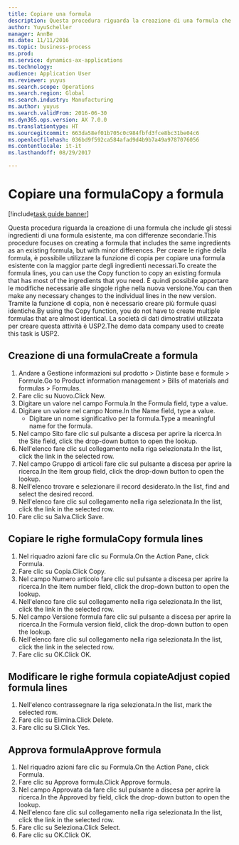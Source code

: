 ```yaml
--- 
title: Copiare una formula
description: Questa procedura riguarda la creazione di una formula che include gli stessi ingredienti di una formula esistente, ma con differenze secondarie.
author: YuyuScheller
manager: AnnBe
ms.date: 11/11/2016
ms.topic: business-process
ms.prod: 
ms.service: dynamics-ax-applications
ms.technology: 
audience: Application User
ms.reviewer: yuyus
ms.search.scope: Operations
ms.search.region: Global
ms.search.industry: Manufacturing
ms.author: yuyus
ms.search.validFrom: 2016-06-30
ms.dyn365.ops.version: AX 7.0.0
ms.translationtype: HT
ms.sourcegitcommit: 663da58ef01b705c0c984fbfd3fce8bc31be04c6
ms.openlocfilehash: 036bd9f592ca584afad9d4b9b7a49a9787076056
ms.contentlocale: it-it
ms.lasthandoff: 08/29/2017

---
```

# <a name="copy-a-formula"></a><span data-ttu-id="a5701-103">Copiare una formula</span><span class="sxs-lookup"><span data-stu-id="a5701-103">Copy a formula</span></span>

[!include[task guide banner](../../includes/task-guide-banner.md)]

<span data-ttu-id="a5701-104">Questa procedura riguarda la creazione di una formula che include gli stessi ingredienti di una formula esistente, ma con differenze secondarie.</span><span class="sxs-lookup"><span data-stu-id="a5701-104">This procedure focuses on creating a formula that includes the same ingredients as an existing formula, but with minor differences.</span></span> <span data-ttu-id="a5701-105">Per creare le righe della formula, è possibile utilizzare la funzione di copia per copiare una formula esistente con la maggior parte degli ingredienti necessari.</span><span class="sxs-lookup"><span data-stu-id="a5701-105">To create the formula lines, you can use the Copy function to copy an existing formula that has most of the ingredients that you need.</span></span> <span data-ttu-id="a5701-106">È quindi possibile apportare le modifiche necessarie alle singole righe nella nuova versione.</span><span class="sxs-lookup"><span data-stu-id="a5701-106">You can then make any necessary changes to the individual lines in the new version.</span></span> <span data-ttu-id="a5701-107">Tramite la funzione di copia, non è necessario creare più formule quasi identiche.</span><span class="sxs-lookup"><span data-stu-id="a5701-107">By using the Copy function, you do not have to create multiple formulas that are almost identical.</span></span> <span data-ttu-id="a5701-108">La società di dati dimostrativi utilizzata per creare questa attività è USP2.</span><span class="sxs-lookup"><span data-stu-id="a5701-108">The demo data company used to create this task is USP2.</span></span>


## <a name="create-a-formula"></a><span data-ttu-id="a5701-109">Creazione di una formula</span><span class="sxs-lookup"><span data-stu-id="a5701-109">Create a formula</span></span>
1. <span data-ttu-id="a5701-110">Andare a Gestione informazioni sul prodotto > Distinte base e formule > Formule.</span><span class="sxs-lookup"><span data-stu-id="a5701-110">Go to Product information management > Bills of materials and formulas > Formulas.</span></span>
2. <span data-ttu-id="a5701-111">Fare clic su Nuovo.</span><span class="sxs-lookup"><span data-stu-id="a5701-111">Click New.</span></span>
3. <span data-ttu-id="a5701-112">Digitare un valore nel campo Formula.</span><span class="sxs-lookup"><span data-stu-id="a5701-112">In the Formula field, type a value.</span></span>
4. <span data-ttu-id="a5701-113">Digitare un valore nel campo Nome.</span><span class="sxs-lookup"><span data-stu-id="a5701-113">In the Name field, type a value.</span></span>
    * <span data-ttu-id="a5701-114">Digitare un nome significativo per la formula.</span><span class="sxs-lookup"><span data-stu-id="a5701-114">Type a meaningful name for the formula.</span></span>  
5. <span data-ttu-id="a5701-115">Nel campo Sito fare clic sul pulsante a discesa per aprire la ricerca.</span><span class="sxs-lookup"><span data-stu-id="a5701-115">In the Site field, click the drop-down button to open the lookup.</span></span>
6. <span data-ttu-id="a5701-116">Nell'elenco fare clic sul collegamento nella riga selezionata.</span><span class="sxs-lookup"><span data-stu-id="a5701-116">In the list, click the link in the selected row.</span></span>
7. <span data-ttu-id="a5701-117">Nel campo Gruppo di articoli fare clic sul pulsante a discesa per aprire la ricerca.</span><span class="sxs-lookup"><span data-stu-id="a5701-117">In the Item group field, click the drop-down button to open the lookup.</span></span>
8. <span data-ttu-id="a5701-118">Nell'elenco trovare e selezionare il record desiderato.</span><span class="sxs-lookup"><span data-stu-id="a5701-118">In the list, find and select the desired record.</span></span>
9. <span data-ttu-id="a5701-119">Nell'elenco fare clic sul collegamento nella riga selezionata.</span><span class="sxs-lookup"><span data-stu-id="a5701-119">In the list, click the link in the selected row.</span></span>
10. <span data-ttu-id="a5701-120">Fare clic su Salva.</span><span class="sxs-lookup"><span data-stu-id="a5701-120">Click Save.</span></span>

## <a name="copy-formula-lines"></a><span data-ttu-id="a5701-121">Copiare le righe formula</span><span class="sxs-lookup"><span data-stu-id="a5701-121">Copy formula lines</span></span>
1. <span data-ttu-id="a5701-122">Nel riquadro azioni fare clic su Formula.</span><span class="sxs-lookup"><span data-stu-id="a5701-122">On the Action Pane, click Formula.</span></span>
2. <span data-ttu-id="a5701-123">Fare clic su Copia.</span><span class="sxs-lookup"><span data-stu-id="a5701-123">Click Copy.</span></span>
3. <span data-ttu-id="a5701-124">Nel campo Numero articolo fare clic sul pulsante a discesa per aprire la ricerca.</span><span class="sxs-lookup"><span data-stu-id="a5701-124">In the Item number field, click the drop-down button to open the lookup.</span></span>
4. <span data-ttu-id="a5701-125">Nell'elenco fare clic sul collegamento nella riga selezionata.</span><span class="sxs-lookup"><span data-stu-id="a5701-125">In the list, click the link in the selected row.</span></span>
5. <span data-ttu-id="a5701-126">Nel campo Versione formula fare clic sul pulsante a discesa per aprire la ricerca.</span><span class="sxs-lookup"><span data-stu-id="a5701-126">In the Formula version field, click the drop-down button to open the lookup.</span></span>
6. <span data-ttu-id="a5701-127">Nell'elenco fare clic sul collegamento nella riga selezionata.</span><span class="sxs-lookup"><span data-stu-id="a5701-127">In the list, click the link in the selected row.</span></span>
7. <span data-ttu-id="a5701-128">Fare clic su OK.</span><span class="sxs-lookup"><span data-stu-id="a5701-128">Click OK.</span></span>

## <a name="adjust-copied-formula-lines"></a><span data-ttu-id="a5701-129">Modificare le righe formula copiate</span><span class="sxs-lookup"><span data-stu-id="a5701-129">Adjust copied formula lines</span></span>
1. <span data-ttu-id="a5701-130">Nell'elenco contrassegnare la riga selezionata.</span><span class="sxs-lookup"><span data-stu-id="a5701-130">In the list, mark the selected row.</span></span>
2. <span data-ttu-id="a5701-131">Fare clic su Elimina.</span><span class="sxs-lookup"><span data-stu-id="a5701-131">Click Delete.</span></span>
3. <span data-ttu-id="a5701-132">Fare clic su Sì.</span><span class="sxs-lookup"><span data-stu-id="a5701-132">Click Yes.</span></span>

## <a name="approve-formula"></a><span data-ttu-id="a5701-133">Approva formula</span><span class="sxs-lookup"><span data-stu-id="a5701-133">Approve formula</span></span>
1. <span data-ttu-id="a5701-134">Nel riquadro azioni fare clic su Formula.</span><span class="sxs-lookup"><span data-stu-id="a5701-134">On the Action Pane, click Formula.</span></span>
2. <span data-ttu-id="a5701-135">Fare clic su Approva formula.</span><span class="sxs-lookup"><span data-stu-id="a5701-135">Click Approve formula.</span></span>
3. <span data-ttu-id="a5701-136">Nel campo Approvata da fare clic sul pulsante a discesa per aprire la ricerca.</span><span class="sxs-lookup"><span data-stu-id="a5701-136">In the Approved by field, click the drop-down button to open the lookup.</span></span>
4. <span data-ttu-id="a5701-137">Nell'elenco fare clic sul collegamento nella riga selezionata.</span><span class="sxs-lookup"><span data-stu-id="a5701-137">In the list, click the link in the selected row.</span></span>
5. <span data-ttu-id="a5701-138">Fare clic su Seleziona.</span><span class="sxs-lookup"><span data-stu-id="a5701-138">Click Select.</span></span>
6. <span data-ttu-id="a5701-139">Fare clic su OK.</span><span class="sxs-lookup"><span data-stu-id="a5701-139">Click OK.</span></span>


